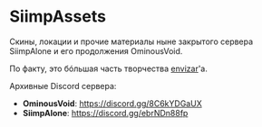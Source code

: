 # SiimpAssets

Скины, локации и прочие материалы ныне закрытого сервера SiimpAlone и его продолжения OminousVoid.

По факту, это бóльшая часть творчества [envizar](https://github.com/envizar)'a.

Архивные Discord сервера:
- **OminousVoid**: https://discord.gg/8C6kYDGaUX
- **SiimpAlone**: https://discord.gg/ebrNDn88fp
